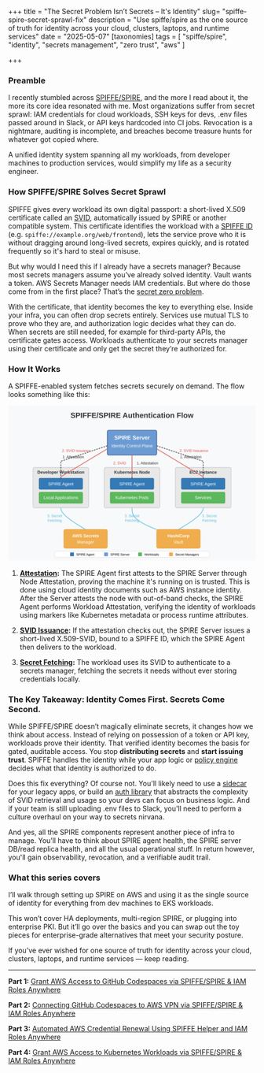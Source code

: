 +++
title = "The Secret Problem Isn’t Secrets – It's Identity"
slug= "spiffe-spire-secret-sprawl-fix"
description = "Use spiffe/spire as the one source of truth for identity across your cloud, clusters, laptops, and runtime services"
date = "2025-05-07"
[taxonomies] 
tags = [
  "spiffe/spire",
  "identity",
  "secrets management",
  "zero trust",
  "aws"
]

+++

### Preamble

I recently stumbled across [SPIFFE/SPIRE](https://spiffe.io/), and the more I read about it, the more its core idea resonated with me. Most organizations suffer from secret sprawl: IAM credentials for cloud workloads, SSH keys for devs, .env files passed around in Slack, or API keys hardcoded into CI jobs. Revocation is a nightmare, auditing is incomplete, and breaches become treasure hunts for whatever got copied where.

A unified identity system spanning all my workloads, from developer machines to production services, would simplify my life as a security engineer.

### How SPIFFE/SPIRE Solves Secret Sprawl

SPIFFE gives every workload its own digital passport: a short-lived X.509 certificate called an [SVID](https://spiffe.io/docs/latest/spiffe-about/spiffe-concepts/#spiffe-verifiable-identity-document-svid), automatically issued by SPIRE or another compatible system. This certificate identifies the workload with a [SPIFFE ID](https://spiffe.io/docs/latest/spiffe-about/spiffe-concepts/#spiffe-id) (e.g. `spiffe://example.org/web/frontend`), lets the service prove who it is without dragging around long-lived secrets, expires quickly, and is rotated frequently so it's hard to steal or misuse.

But why would I need this if I already have a secrets manager? Because most secrets managers assume you’ve already solved identity. Vault wants a token. AWS Secrets Manager needs IAM credentials. But where do those come from in the first place? That’s the [secret zero problem](https://spiffe.io/docs/latest/spire-about/comparisons/).

With the certificate, that identity becomes the key to everything else. Inside your infra, you can often drop secrets entirely. Services use mutual TLS to prove who they are, and authorization logic decides what they can do. When secrets are still needed, for example for third-party APIs, the certificate gates access. Workloads authenticate to your secrets manager using their certificate and only get the secret they’re authorized for.

### How It Works

A SPIFFE-enabled system fetches secrets securely on demand. The flow looks something like this:

![Image showing how SPIFFE/SPIRE works - Different workload types obtain a certificate from the Spire Server via the Spire Agent which performs attestation](diagram.svg)

1. **[Attestation](https://spiffe.io/docs/latest/spire-about/spire-concepts/#attestation):**
   The SPIRE Agent first attests to the SPIRE Server through Node Attestation, proving the machine it's running on is trusted. This is done using cloud identity documents such as AWS instance identity. After the Server attests the node with out-of-band checks, the SPIRE Agent performs Workload Attestation, verifying the identity of workloads using markers like Kubernetes metadata or process runtime attributes.

2. **[SVID Issuance](https://spiffe.io/docs/latest/spire-about/spire-concepts/#a-day-in-the-life-of-an-svid):**
   If the attestation checks out, the SPIRE Server issues a short-lived X.509-SVID, bound to a SPIFFE ID, which the SPIRE Agent then delivers to the workload.

3. **[Secret Fetching](https://spiffe.io/docs/latest/keyless/vault/readme/):**
   The workload uses its SVID to authenticate to a secrets manager, fetching the secrets it needs without ever storing credentials locally.

### The Key Takeaway: Identity Comes First. Secrets Come Second.

While SPIFFE/SPIRE doesn’t magically eliminate secrets, it changes how we think about access. Instead of relying on possession of a token or API key, workloads prove their identity. That verified identity becomes the basis for gated, auditable access. You stop **distributing secrets** and **start issuing trust**. SPIFFE handles the identity while your app logic or [policy engine](https://spiffe.io/docs/latest/microservices/envoy-opa/readme/) decides what that identity is authorized to do.

Does this fix everything? Of course not. You'll likely need to use a [sidecar](https://github.com/spiffe/spiffe-helper) for your legacy apps, or build an [auth library](https://www.uber.com/blog/our-journey-adopting-spiffe-spire/) that abstracts the complexity of SVID retrieval and usage so your devs can focus on business logic. And if your team is still uploading .env files to Slack, you'll need to perform a culture overhaul on your way to secrets nirvana. 

And yes, all the SPIRE components represent another piece of infra to manage. You’ll have to think about SPIRE agent health, the SPIRE server DB/read replica health, and all the usual operational stuff. In return however, you'll gain observability, revocation, and a verifiable audit trail. 

### What this series covers

I’ll walk through setting up SPIRE on AWS and using it as the single source of identity for everything from dev machines to EKS workloads.

This won’t cover HA deployments, multi-region SPIRE, or plugging into enterprise PKI. But it’ll go over the basics and you can swap out the toy pieces for enterprise-grade alternatives that meet your security posture.

If you’ve ever wished for one source of truth for identity across your cloud, clusters, laptops, and runtime services — keep reading.

---

**Part 1:** [Grant AWS Access to GitHub Codespaces via SPIFFE/SPIRE & IAM Roles Anywhere](https://misaac.me/blog/grant-aws-access-to-codespaces-via-spiffe-spire-iam-roles-anywhere/)

**Part 2:** [Connecting GitHub Codespaces to AWS VPN via SPIFFE/SPIRE & IAM Roles Anywhere](https://misaac.me/blog/connecting-github-codespaces-to-aws-vpn-via-spiffe-spire-and-iam-roles-anywhere/)

**Part 3:** [Automated AWS Credential Renewal Using SPIFFE Helper and IAM Roles Anywhere](https://misaac.me/blog/automated-aws-credential-renewal-spiffe-helper-roles-anywhere/)

**Part 4:** [Grant AWS Access to Kubernetes Workloads via SPIFFE/SPIRE & IAM Roles Anywhere](https://misaac.me/blog/grant-aws-access-to-kubernetes-workloads-via-spiffe-spire-and-iam-roles-anywhere/)
